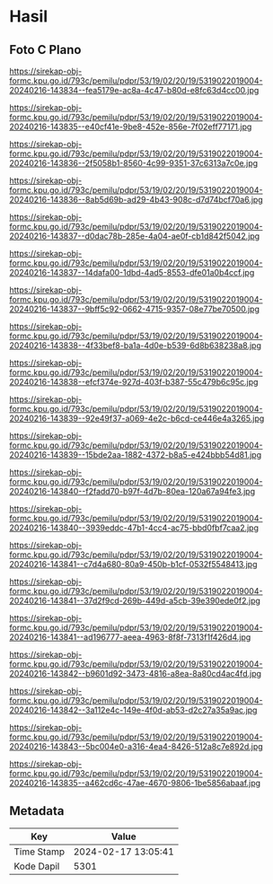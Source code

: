 # Hasil

## Foto C Plano

https://sirekap-obj-formc.kpu.go.id/793c/pemilu/pdpr/53/19/02/20/19/5319022019004-20240216-143834--fea5179e-ac8a-4c47-b80d-e8fc63d4cc00.jpg

https://sirekap-obj-formc.kpu.go.id/793c/pemilu/pdpr/53/19/02/20/19/5319022019004-20240216-143835--e40cf41e-9be8-452e-856e-7f02eff77171.jpg

https://sirekap-obj-formc.kpu.go.id/793c/pemilu/pdpr/53/19/02/20/19/5319022019004-20240216-143836--2f5058b1-8560-4c99-9351-37c6313a7c0e.jpg

https://sirekap-obj-formc.kpu.go.id/793c/pemilu/pdpr/53/19/02/20/19/5319022019004-20240216-143836--8ab5d69b-ad29-4b43-908c-d7d74bcf70a6.jpg

https://sirekap-obj-formc.kpu.go.id/793c/pemilu/pdpr/53/19/02/20/19/5319022019004-20240216-143837--d0dac78b-285e-4a04-ae0f-cb1d842f5042.jpg

https://sirekap-obj-formc.kpu.go.id/793c/pemilu/pdpr/53/19/02/20/19/5319022019004-20240216-143837--14dafa00-1dbd-4ad5-8553-dfe01a0b4ccf.jpg

https://sirekap-obj-formc.kpu.go.id/793c/pemilu/pdpr/53/19/02/20/19/5319022019004-20240216-143837--9bff5c92-0662-4715-9357-08e77be70500.jpg

https://sirekap-obj-formc.kpu.go.id/793c/pemilu/pdpr/53/19/02/20/19/5319022019004-20240216-143838--4f33bef8-ba1a-4d0e-b539-6d8b638238a8.jpg

https://sirekap-obj-formc.kpu.go.id/793c/pemilu/pdpr/53/19/02/20/19/5319022019004-20240216-143838--efcf374e-927d-403f-b387-55c479b6c95c.jpg

https://sirekap-obj-formc.kpu.go.id/793c/pemilu/pdpr/53/19/02/20/19/5319022019004-20240216-143839--92e49f37-a069-4e2c-b6cd-ce446e4a3265.jpg

https://sirekap-obj-formc.kpu.go.id/793c/pemilu/pdpr/53/19/02/20/19/5319022019004-20240216-143839--15bde2aa-1882-4372-b8a5-e424bbb54d81.jpg

https://sirekap-obj-formc.kpu.go.id/793c/pemilu/pdpr/53/19/02/20/19/5319022019004-20240216-143840--f2fadd70-b97f-4d7b-80ea-120a67a94fe3.jpg

https://sirekap-obj-formc.kpu.go.id/793c/pemilu/pdpr/53/19/02/20/19/5319022019004-20240216-143840--3939eddc-47b1-4cc4-ac75-bbd0fbf7caa2.jpg

https://sirekap-obj-formc.kpu.go.id/793c/pemilu/pdpr/53/19/02/20/19/5319022019004-20240216-143841--c7d4a680-80a9-450b-b1cf-0532f5548413.jpg

https://sirekap-obj-formc.kpu.go.id/793c/pemilu/pdpr/53/19/02/20/19/5319022019004-20240216-143841--37d2f9cd-269b-449d-a5cb-39e390ede0f2.jpg

https://sirekap-obj-formc.kpu.go.id/793c/pemilu/pdpr/53/19/02/20/19/5319022019004-20240216-143841--ad196777-aeea-4963-8f8f-7313f1f426d4.jpg

https://sirekap-obj-formc.kpu.go.id/793c/pemilu/pdpr/53/19/02/20/19/5319022019004-20240216-143842--b9601d92-3473-4816-a8ea-8a80cd4ac4fd.jpg

https://sirekap-obj-formc.kpu.go.id/793c/pemilu/pdpr/53/19/02/20/19/5319022019004-20240216-143842--3a112e4c-149e-4f0d-ab53-d2c27a35a9ac.jpg

https://sirekap-obj-formc.kpu.go.id/793c/pemilu/pdpr/53/19/02/20/19/5319022019004-20240216-143843--5bc004e0-a316-4ea4-8426-512a8c7e892d.jpg

https://sirekap-obj-formc.kpu.go.id/793c/pemilu/pdpr/53/19/02/20/19/5319022019004-20240216-143835--a462cd6c-47ae-4670-9806-1be5856abaaf.jpg


## Metadata

| Key        | Value               |
| ---------- | ------------------- |
| Time Stamp | 2024-02-17 13:05:41 |
| Kode Dapil | 5301                |



